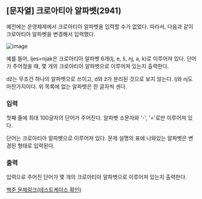 ## [문자열] 크로아티아 알파벳(2941)

예전에는 운영체제에서 크로아티아 알파벳을 입력할 수가 없었다. 따라서, 다음과 같이 크로아티아 알파벳을 변경해서 입력했다.

![image](https://user-images.githubusercontent.com/71163016/146381591-ad4a6f92-cf76-4cf2-a3ff-3b519fe64705.png)

예를 들어, ljes=njak은 크로아티아 알파벳 6개(lj, e, š, nj, a, k)로 이루어져 있다. 단어가 주어졌을 때, 몇 개의 크로아티아 알파벳으로 이루어져 있는지 출력한다.

dž는 무조건 하나의 알파벳으로 쓰이고, d와 ž가 분리된 것으로 보지 않는다. lj와 nj도 마찬가지이다. 위 목록에 없는 알파벳은 한 글자씩 센다.

### 입력
첫째 줄에 최대 100글자의 단어가 주어진다. 알파벳 소문자와 '-', '='로만 이루어져 있다.

단어는 크로아티아 알파벳으로 이루어져 있다. 문제 설명의 표에 나와있는 알파벳은 변경된 형태로 입력된다.


### 출력
입력으로 주어진 단어가 몇 개의 크로아티아 알파벳으로 이루어져 있는지 출력한다.


[백준 문제링크(테스트케이스 확인)](https://www.acmicpc.net/problem/2941)

